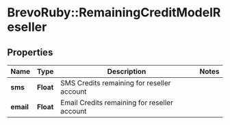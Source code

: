 # BrevoRuby::RemainingCreditModelReseller

## Properties
Name | Type | Description | Notes
------------ | ------------- | ------------- | -------------
**sms** | **Float** | SMS Credits remaining for reseller account | 
**email** | **Float** | Email Credits remaining for reseller account | 


